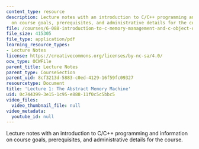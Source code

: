 ```yaml
---
content_type: resource
description: Lecture notes with an introduction to C/C++ programming and information
  on course goals, prerequisites, and administrative details for the course.
file: /courses/6-088-introduction-to-c-memory-management-and-c-object-oriented-programming-january-iap-2010/0c7443993e151c95e88811f0c5c5bbc5_MIT6_088IAP10_lec01.pdf
file_size: 415305
file_type: application/pdf
learning_resource_types:
- Lecture Notes
license: https://creativecommons.org/licenses/by-nc-sa/4.0/
ocw_type: OCWFile
parent_title: Lecture Notes
parent_type: CourseSection
parent_uid: 8cf3213d-5883-c0ed-4129-16f59fc09327
resourcetype: Document
title: 'Lecture 1: The Abstract Memory Machine'
uid: 0c744399-3e15-1c95-e888-11f0c5c5bbc5
video_files:
  video_thumbnail_file: null
video_metadata:
  youtube_id: null
---
```

Lecture notes with an introduction to C/C++ programming and information on course goals, prerequisites, and administrative details for the course.